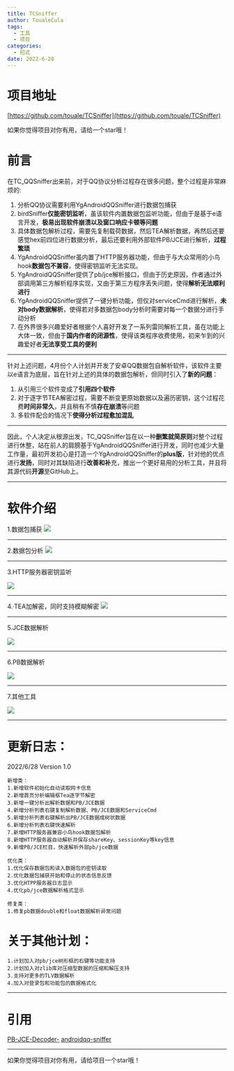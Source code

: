 ```yaml
---
title: TCSniffer
author: ToualeCula
tags:
  - 工具
  - 项目
categories:
  - 招式
date: 2022-6-28
---
```


# 项目地址

[https://github.com/touale/TCSniffer](https://github.com/touale/TCSniffer)

如果你觉得项目对你有用，请给一个star哦！

# 前言

在TC_QQSniffer出来前，对于QQ协议分析过程存在很多问题，整个过程是非常麻烦的:
1. 分析QQ协议需要利用YgAndroidQQSniffer进行数据包捕获
2. birdSniffer**仅能密钥监听**，虽该软件内置数据包监听功能，但由于是基于e语言开发，**极易出现软件崩溃以及窗口响应卡顿等问题**
3. 具体数据包解析过程，需要先复制载荷数据，然后TEA解析数据，再然后还要感觉hex前四位进行数据分析，最后还要利用外部软件PB/JCE进行解析，**过程繁琐**
4. YgAndroidQQSniffer虽内置了HTTP服务器功能，但由于与大众常用的小鸟hook**数据包不兼容**，使得密钥监听无法实现。
5. YgAndroidQQSniffer提供了pb/jce解析接口，但由于历史原因，作者通过外部调用第三方解析程序实现，又由于第三方程序丢失问题，使得**解析无法顺利进行**
6. YgAndroidQQSniffer提供了一键分析功能，但仅对serviceCmd进行解析，**未对body数据解析**，使得若对多数据包body分析时需要对每一个数据分进行手动分析
7. 在外界很多兴趣爱好者根据个人喜好开发了一系列雷同解析工具，虽在功能上大体一致，但由于**国内作者的闭源性**，使得该类程序收费使用，初来乍到的兴趣爱好者**无法享受工具的便利**

- - -
针对上述问题，4月份个人计划并开发了安卓QQ数据包自解析软件，该软件主要以e语言为底层，旨在针对上述的具体的数据包解析，但同时引入了**新的问题**：

1. 从引用三个软件变成了**引用四个软件**
2. 对于逐字节TEA解密过程，需要不断变更原始数据以及遍历密钥，这个过程花费**时间非常久**，并且稍有不慎**存在崩溃**等问题
3. 多软件配合的情况下**使得分析过程愈加混乱**

- - -
因此，个人决定从根源出发，TC_QQSniffer旨在以一种**删繁就简原则**对整个过程进行休整，站在前人的肩膀基于YgAndroidQQSniffer进行开发，同时也减少大量工作量，最初开发初心是打造一个YgAndroidQQSniffer的**plus版**，针对他的优点进行**发扬**，同时对其缺陷进行**改善和补**充，推出一个更好易用的分析工具，并且将其源代码**开源**至GitHub上。
- - -

# 软件介绍

1.数据包捕获
![](img/2022-06-28-15-37-21.png)

- - -

2.数据包分析
![](img/2022-06-28-15-38-02.png)


- - -

3.HTTP服务器密钥监听

![](img/2022-06-28-15-38-38.png)

- - -

4.·TEA加解密，同时支持模糊解密
![](img/2022-06-28-15-39-27.png)


- - -

5.JCE数据解析

![](img/2022-06-28-15-40-19.png)

- - -

6.PB数据解析

![](img/2022-06-28-15-40-56.png)

- - -

7.其他工具

![](img/2022-06-28-15-41-47.png)


- - -

# 更新日志：
2022/6/28 Version 1.0
```
新增类：
1.新增软件初始化自动读取网卡信息
2.新增首页分析编辑框Tea逐字节解密
3.新增一键分析出解析数据和PB/JCE数据
4.新增分析列表右键复制解析数据、PB/JCE数据和ServiceCmd
5.新增分析列表右键解析出PB/JCE数据成树状数据
6.新增分析列表右键快速解析
7.新增HTTP服务器兼容小鸟hook数据包解析
8.新增HTTP服务器自动解析并保存shareKey、sessionKey等key信息
9.新增PB/JCE栏目，快速解析外部pb/jce数据

优化类：
1.优化保存数据包和读入数据包的密钥读取
2.优化数据包捕获开始和停止的状态信息反馈
3.优化HTPP服务器日志显示
4.优化pb/jce数据解析格式显示

修复类：
1.修复pb数据double和float数据解析异常问题
```


# 关于其他计划：
```
1.计划加入对pb/jce树形框的右键等功能支持
2.计划加入对zlib库对压缩型数据的压缩和解压支持
3.支持对更多的TLV数据解析
4.加入对登录包和功能包的数据格式化
```

- - -
# 引用

[PB-JCE-Decoder-](https://github.com/laomms/PB-JCE-Decoder-)
[androidqq-sniffer](https://github.com/yggo/androidqq-sniffer)


- - -


如果你觉得项目对你有用，请给项目一个star哦！
